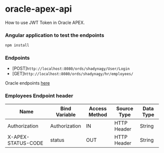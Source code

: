 # oracle-apex-api
How to use JWT Token in Oracle APEX.

### Angular application to test the endpoints
```powershell
npm install
```

### Endpoints
- [POST]`http://localhost:8080/ords/shadynagy/User/Login` 
- [GET]`http://localhost:8080/ords/shadynagy/hr/employees/`

Oracle endpoints [here](https://github.com/ShadyNagy/oracle-apex-api/tree/main/oracle-sql)

### Employees Endpoint header
|Name|Bind Variable|Access Method|Source Type|Data Type|
|-|-|-|-|-|
|Authorization|Authorization|IN|HTTP Header|String|
|X-APEX-STATUS-CODE|status|OUT|HTTP Header|String|
